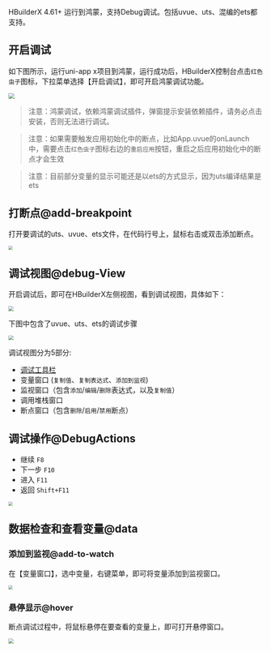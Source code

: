 HBuilderX 4.61+ 运行到鸿蒙，支持Debug调试。包括uvue、uts、混编的ets都支持。

## 开启调试

如下图所示，运行uni-app x项目到鸿蒙，运行成功后，HBuilderX控制台点击`红色虫子`图标，下拉菜单选择【开启调试】，即可开启鸿蒙调试功能。

<img src="https://web-ext-storage.dcloud.net.cn/hx/harmony/harmony-debug.png" style="zoom: 72%;" />

> 注意：鸿蒙调试，依赖鸿蒙调试插件，弹窗提示安装依赖插件，请务必点击安装，否则无法进行调试。

> 注意：如果需要触发应用初始化中的断点，比如App.uvue的onLaunch中，需要点击`红色虫子`图标右边的`重启应用`按钮，重启之后应用初始化中的断点才会生效

> 注意：目前部分变量的显示可能还是以ets的方式显示，因为uts编译结果是ets

## 打断点@add-breakpoint

打开要调试的uts、uvue、ets文件，在代码行号上，鼠标右击或双击添加断点。

<img src="https://qiniu-web-assets.dcloud.net.cn/unidoc/zh/uts-add-breakpoint.png" style="zoom: 50%;" />

## 调试视图@debug-View

开启调试后，即可在HBuilderX左侧视图，看到调试视图，具体如下：

<img src="https://qiniu-web-assets.dcloud.net.cn/unidoc/zh/uts-debug-view.jpg" style="zoom: 60%;" />

下图中包含了uvue、uts、ets的调试步骤

<img src="https://web-ext-storage.dcloud.net.cn/hx/debug/harmony-debug.gif" style="zoom: 60%;" />

调试视图分为5部分:

- [调试工具栏](#debugactions)
- 变量窗口 (`复制值`、`复制表达式`、`添加到监视`)
- 监视窗口（包含`添加`/`编辑`/`删除`表达式，以及`复制值`）
- 调用堆栈窗口
- 断点窗口（包含`删除`/`启用`/`禁用`断点）

## 调试操作@DebugActions

- 继续 `F8`
- 下一步 `F10`
- 进入 `F11`
- 返回 `Shift+F11`

<img src="https://qiniu-web-assets.dcloud.net.cn/unidoc/zh/uts-debug-action.jpg" style="zoom: 50%;" />

## 数据检查和查看变量@data

### 添加到监视@add-to-watch

在【变量窗口】，选中变量，右键菜单，即可将变量添加到监视窗口。

<img src="https://qiniu-web-assets.dcloud.net.cn/unidoc/zh/uts-add_to_monitor.png" style="zoom: 50%;" />

### 悬停显示@hover

断点调试过程中，将鼠标悬停在要查看的变量上，即可打开悬停窗口。

<img src="https://qiniu-web-assets.dcloud.net.cn/unidoc/zh/uts-hovering_window.jpg" style="zoom: 60%;" />
